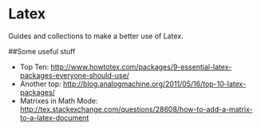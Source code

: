 # Latex
Guides and collections to make a better use of Latex.

##Some useful stuff
* Top Ten: http://www.howtotex.com/packages/9-essential-latex-packages-everyone-should-use/
* Another top: http://blog.analogmachine.org/2011/05/16/top-10-latex-packages/
* Matrixes in Math Mode: http://tex.stackexchange.com/questions/28608/how-to-add-a-matrix-to-a-latex-document
